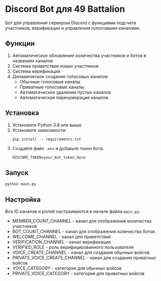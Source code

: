 # Discord Bot для 49 Battalion

Бот для управления сервером Discord с функциями подсчета участников, верификации и управления голосовыми каналами.

## Функции

1. Автоматическое обновление количества участников и ботов в названиях каналов
2. Система приветствия новых участников
3. Система верификации
4. Динамическое создание голосовых каналов
   - Обычные голосовые каналы
   - Приватные голосовые каналы
   - Автоматическое удаление пустых каналов
   - Автоматическая перенумерация каналов

## Установка

1. Установите Python 3.8 или выше
2. Установите зависимости:
   ```bash
   pip install -r requirements.txt
   ```
3. Создайте файл `.env` и добавьте токен бота:
   ```
   DISCORD_TOKEN=your_bot_token_here
   ```

## Запуск

```bash
python main.py
```

## Настройка

Все ID каналов и ролей настраиваются в начале файла `main.py`:

- MEMBER_COUNT_CHANNEL - канал для отображения количества участников
- BOT_COUNT_CHANNEL - канал для отображения количества ботов
- WELCOME_CHANNEL - канал для приветствий
- VERIFICATION_CHANNEL - канал верификации
- VERIFIED_ROLE - роль верифицированного пользователя
- VOICE_CREATE_CHANNEL - канал для создания обычных войсов
- PRIVATE_VOICE_CREATE_CHANNEL - канал для создания приватных войсов
- VOICE_CATEGORY - категория для обычных войсов
- PRIVATE_VOICE_CATEGORY - категория для приватных войсов 
